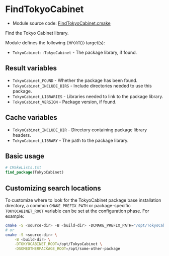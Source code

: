 <!-- This is auto-generated file. -->
# FindTokyoCabinet

* Module source code: [FindTokyoCabinet.cmake](https://github.com/petk/php-build-system/blob/master/cmake/cmake/modules/FindTokyoCabinet.cmake)

Find the Tokyo Cabinet library.

Module defines the following `IMPORTED` target(s):

* `TokyoCabinet::TokyoCabinet` - The package library, if found.

## Result variables

* `TokyoCabinet_FOUND` - Whether the package has been found.
* `TokyoCabinet_INCLUDE_DIRS` - Include directories needed to use this package.
* `TokyoCabinet_LIBRARIES` - Libraries needed to link to the package library.
* `TokyoCabinet_VERSION` - Package version, if found.

## Cache variables

* `TokyoCabinet_INCLUDE_DIR` - Directory containing package library headers.
* `TokyoCabinet_LIBRARY` - The path to the package library.

## Basic usage

```cmake
# CMakeLists.txt
find_package(TokyoCabinet)
```

## Customizing search locations

To customize where to look for the TokyoCabinet package base
installation directory, a common `CMAKE_PREFIX_PATH` or
package-specific `TOKYOCABINET_ROOT` variable can be set at
the configuration phase. For example:

```sh
cmake -S <source-dir> -B <build-dir> -DCMAKE_PREFIX_PATH="/opt/TokyoCabinet;/opt/some-other-package"
# or
cmake -S <source-dir> \
    -B <build-dir> \
    -DTOKYOCABINET_ROOT=/opt/TokyoCabinet \
    -DSOMEOTHERPACKAGE_ROOT=/opt/some-other-package
```
